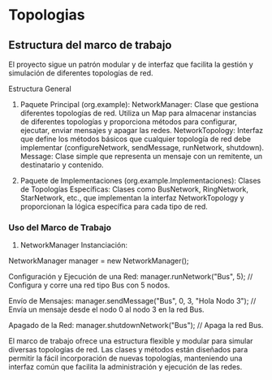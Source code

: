 # Topologias
## Estructura del marco de trabajo
El proyecto sigue un patrón modular y de interfaz que facilita la gestión y simulación de diferentes topologías de red.

Estructura General
1. Paquete Principal (org.example):
NetworkManager: Clase que gestiona diferentes topologías de red. Utiliza un Map para almacenar instancias de diferentes topologías y proporciona métodos para configurar, ejecutar, enviar mensajes y apagar las redes.
NetworkTopology: Interfaz que define los métodos básicos que cualquier topología de red debe implementar (configureNetwork, sendMessage, runNetwork, shutdown).
Message: Clase simple que representa un mensaje con un remitente, un destinatario y contenido.

2. Paquete de Implementaciones (org.example.Implementaciones):
Clases de Topologías Específicas: Clases como BusNetwork, RingNetwork, StarNetwork, etc., que implementan la interfaz NetworkTopology y proporcionan la lógica específica para cada tipo de red.


### Uso del Marco de Trabajo
1. NetworkManager
Instanciación:

NetworkManager manager = new NetworkManager();

Configuración y Ejecución de una Red:
manager.runNetwork("Bus", 5);  // Configura y corre una red tipo Bus con 5 nodos.

Envío de Mensajes:
manager.sendMessage("Bus", 0, 3, "Hola Nodo 3");  // Envía un mensaje desde el nodo 0 al nodo 3 en la red Bus.

Apagado de la Red:
manager.shutdownNetwork("Bus");  // Apaga la red Bus.


El marco de trabajo ofrece una estructura flexible y modular para simular diversas topologías de red. Las clases y métodos están diseñados para permitir la fácil incorporación de nuevas topologías, manteniendo una interfaz común que facilita la administración y ejecución de las redes.
